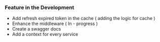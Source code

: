 ### Feature in the Development
- Add refresh expired token in the cache ( adding the logic for cache )
- Enhance the middleware ( In - progress )
- Create a swagger docs
- Add a context for every service
